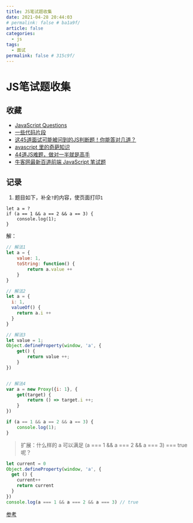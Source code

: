 ```yaml
---
title: JS笔试题收集
date: 2021-04-28 20:44:03
# permalink: false # ba1a9f/
article: false
categories: 
  - js
tags: 
  - 面试
permalink: false # 315c9f/
---
```

# JS笔试题收集


## 收藏

- [JavaScript Questions](https://github.com/lydiahallie/javascript-questions)
- [一些代码片段](https://mp.weixin.qq.com/s/CxrzdjEDFuaL57lh3dLgpg)
- [这45道面试可能被问到的JS判断题！你能答对几道？](https://juejin.cn/post/7021704952586174478)
- [avascript 里的奇葩知识](https://segmentfault.com/a/1190000023941089)
- [44道JS难题，做对一半就是高手](https://www.jianshu.com/p/e161bd720e64)
- [牛客网最新百道前端 JavaScript 笔试题](https://juejin.cn/post/7023271065392513038)


## 记录

1. 题目如下，补全`?`的内容，使页面打印`1`
``` 
let a = ?
if (a == 1 && a == 2 && a == 3) {
    console.log(1);
}
```
解：
``` js
// 解法1
let a = {
    value: 1,
    toString: function() {
        return a.value ++
    }
}

// 解法2
let a = {
  i: 1,
  valueOf() {
    return a.i ++
  }
}

// 解法3
let value = 1;
Object.defineProperty(window, 'a', {
    get() {
        return value ++;
    }
})


// 解法4
var a = new Proxy({i: 1}, {
    get(target) {
        return () => target.i ++;
    }
})

if (a == 1 && a == 2 && a == 3) {
    console.log(1);
}

```
> 扩展：什么样的 a 可以满足 (a === 1 && a === 2 && a === 3) === true 呢？
``` js
let current = 0
Object.defineProperty(window, 'a', {
  get () {
    current++
    return current
  }
})
console.log(a === 1 && a === 2 && a === 3) // true
```
[参考](http://www.fly63.com/article/detial/851)



